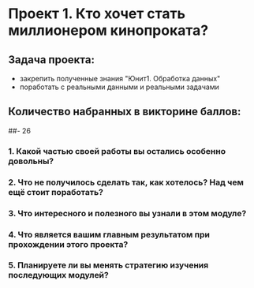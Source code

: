 # Проект 1. Кто хочет стать миллионером кинопроката?

## Задача проекта:
- закрепить полученные знания "Юнит1. Обработка данных"
- поработать с реальными данными и реальными задачами

## Количество набранных в викторине баллов:
  ##- 26

### 1. Какой частью своей работы вы остались особенно довольны?

### 2. Что не получилось сделать так, как хотелось? Над чем ещё стоит поработать?

### 3. Что интересного и полезного вы узнали в этом модуле?

### 4. Что является вашим главным результатом при прохождении этого проекта?

### 5. Планируете ли вы менять стратегию изучения последующих модулей?

